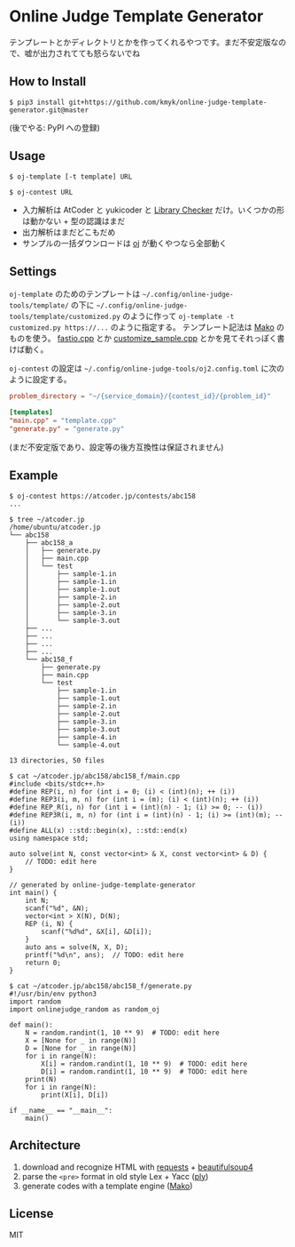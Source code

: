 # Online Judge Template Generator

テンプレートとかディレクトリとかを作ってくれるやつです。まだ不安定版なので、嘘が出力されてても怒らないでね


## How to Install

``` console
$ pip3 install git+https://github.com/kmyk/online-judge-template-generator.git@master
```

(後でやる: PyPI への登録)


## Usage

``` console
$ oj-template [-t template] URL
```

``` console
$ oj-contest URL
```

-   入力解析は AtCoder と yukicoder と [Library Checker](https://judge.yosupo.jp/) だけ。いくつかの形は動かない + 型の認識はまだ
-   出力解析はまだどこもだめ
-   サンプルの一括ダウンロードは [oj](https://github.com/kmyk/online-judge-tools) が動くやつなら全部動く


## Settings

`oj-template` のためのテンプレートは `~/.config/online-judge-tools/template/` の下に `~/.config/online-judge-tools/template/customized.py` のように作って `oj-template -t customized.py https://...` のように指定する。
テンプレート記法は [Mako](https://www.makotemplates.org/) のものを使う。
[fastio.cpp](https://github.com/kmyk/online-judge-template-generator/blob/master/onlinejudge_template_resources/fastio.cpp) とか [customize_sample.cpp](https://github.com/kmyk/online-judge-template-generator/blob/master/onlinejudge_template_resources/customize_sample.cpp) とかを見てそれっぽく書けば動く。

`oj-contest` の設定は `~/.config/online-judge-tools/oj2.config.toml` に次のように設定する。

``` toml
problem_directory = "~/{service_domain}/{contest_id}/{problem_id}"

[templates]
"main.cpp" = "template.cpp"
"generate.py" = "generate.py"
```

(まだ不安定版であり、設定等の後方互換性は保証されません)


## Example

``` console
$ oj-contest https://atcoder.jp/contests/abc158
...

$ tree ~/atcoder.jp
/home/ubuntu/atcoder.jp
└── abc158
    ├── abc158_a
    │   ├── generate.py
    │   ├── main.cpp
    │   └── test
    │       ├── sample-1.in
    │       ├── sample-1.in
    │       ├── sample-1.out
    │       ├── sample-2.in
    │       ├── sample-2.out
    │       ├── sample-3.in
    │       └── sample-3.out
    ├── ...
    ├── ...
    ├── ...
    ├── ...
    └── abc158_f
        ├── generate.py
        ├── main.cpp
        └── test
            ├── sample-1.in
            ├── sample-1.out
            ├── sample-2.in
            ├── sample-2.out
            ├── sample-3.in
            ├── sample-3.out
            ├── sample-4.in
            └── sample-4.out

13 directories, 50 files

$ cat ~/atcoder.jp/abc158/abc158_f/main.cpp
#include <bits/stdc++.h>
#define REP(i, n) for (int i = 0; (i) < (int)(n); ++ (i))
#define REP3(i, m, n) for (int i = (m); (i) < (int)(n); ++ (i))
#define REP_R(i, n) for (int i = (int)(n) - 1; (i) >= 0; -- (i))
#define REP3R(i, m, n) for (int i = (int)(n) - 1; (i) >= (int)(m); -- (i))
#define ALL(x) ::std::begin(x), ::std::end(x)
using namespace std;

auto solve(int N, const vector<int> & X, const vector<int> & D) {
    // TODO: edit here
}

// generated by online-judge-template-generator
int main() {
    int N;
    scanf("%d", &N);
    vector<int > X(N), D(N);
    REP (i, N) {
        scanf("%d%d", &X[i], &D[i]);
    }
    auto ans = solve(N, X, D);
    printf("%d\n", ans);  // TODO: edit here
    return 0;
}

$ cat ~/atcoder.jp/abc158/abc158_f/generate.py
#!/usr/bin/env python3
import random
import onlinejudge_random as random_oj

def main():
    N = random.randint(1, 10 ** 9)  # TODO: edit here
    X = [None for _ in range(N)]
    D = [None for _ in range(N)]
    for i in range(N):
        X[i] = random.randint(1, 10 ** 9)  # TODO: edit here
        D[i] = random.randint(1, 10 ** 9)  # TODO: edit here
    print(N)
    for i in range(N):
        print(X[i], D[i])

if __name__ == "__main__":
    main()
```


## Architecture

1.  download and recognize HTML with [requests](https://requests.readthedocs.io/en/master/) + [beautifulsoup4](https://www.crummy.com/software/BeautifulSoup/)
1.  parse the `<pre>` format in old style Lex + Yacc ([ply](http://www.dabeaz.com/ply/))
1.  generate codes with a template engine ([Mako](https://www.makotemplates.org/))


## License

MIT
